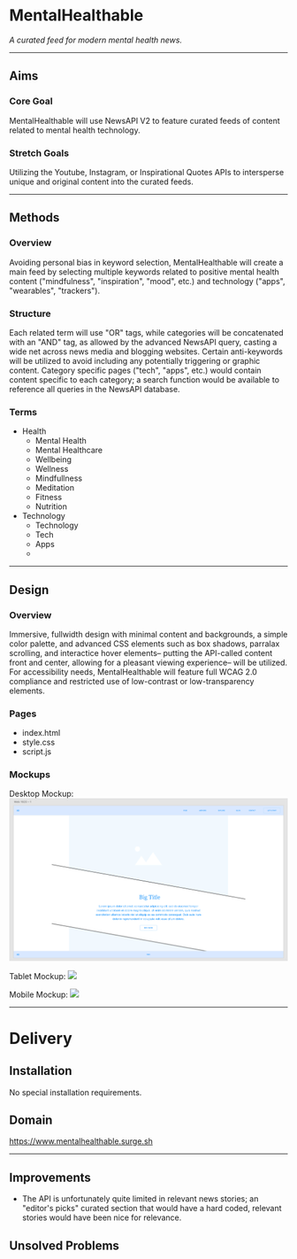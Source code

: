 
# MentalHealthable

_A curated feed for modern mental health news._

---
## Aims

### Core Goal

MentalHealthable will use NewsAPI V2 to feature curated feeds of content related to mental health technology. 

### Stretch Goals

Utilizing the Youtube, Instagram, or Inspirational Quotes APIs to intersperse unique and original content into the curated feeds.

---
## Methods

### Overview

Avoiding personal bias in keyword selection, MentalHealthable will create a main feed by selecting multiple keywords related to positive mental health content ("mindfulness", "inspiration", "mood", etc.) and technology ("apps", "wearables", "trackers").

### Structure

Each related term will use "OR" tags, while categories will be concatenated with an "AND" tag, as allowed by the advanced NewsAPI query, casting a wide net across news media and blogging websites. Certain anti-keywords will be utilized to avoid including any potentially triggering or graphic content. Category specific pages ("tech", "apps", etc.) would contain content specific to each category; a search function would be available to reference all queries in the NewsAPI database.

### Terms

* Health
  * Mental Health
  * Mental Healthcare
  * Wellbeing
  * Wellness
  * Mindfullness
  * Meditation
  * Fitness
  * Nutrition
* Technology
  * Technology
  * Tech
  * Apps
  * 

---
## Design

### Overview

Immersive, fullwidth design with minimal content and backgrounds, a simple color palette, and advanced CSS elements such as box shadows, parralax scrolling, and interactice hover elements– putting the API-called content front and center, allowing for a pleasant viewing experience– will be utilized. For accessibility needs, MentalHealthable will feature full WCAG 2.0 compliance and restricted use of low-contrast or low-transparency elements.

### Pages

* index.html
* style.css
* script.js

### Mockups

Desktop Mockup:
<img src="/mockup-desktop.png">

Tablet Mockup:
<img src="/mockup-tablet.png">

Mobile Mockup:
<img src="/mobile-mockup.png">

---
# Delivery

## Installation

No special installation requirements.

## Domain

https://www.mentalhealthable.surge.sh

---

## Improvements 

* The API is unfortunately quite limited in relevant news stories; an "editor's picks" curated section that would have a hard coded, relevant stories would have been nice for relevance.

## Unsolved Problems

<!-- [Fixed with background-attachment: unset] After committing to Surge, the live mobile site breaks the images. 

  * (Coded as background images with 100vh, and multiple attempts at changing up the media queries, I believe each image is trying to take a height of the full HTML body– which on mobile with extensive scroll, makes each background image massive, to the point that 3 pixels take up the width of the screen.)

  * On the same surge site, while viewing through Chrome Inspect or just a resized Chrome window, this doesn't happen. -->